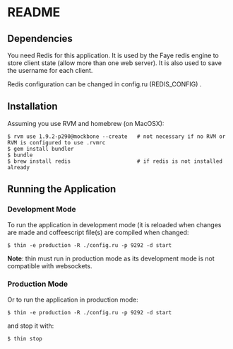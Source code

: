 # README #

## Dependencies ##

You need Redis for this application. It is used by the Faye redis engine
to store client state (allow more than one web server). It is also used
to save the username for each client.

Redis configuration can be changed in config.ru (REDIS\_CONFIG) .

## Installation ##

Assuming you use RVM and homebrew (on MacOSX):

    $ rvm use 1.9.2-p290@mockbone --create   # not necessary if no RVM or RVM is configured to use .rvmrc
    $ gem install bundler
    $ bundle
    $ brew install redis                     # if redis is not installed already

## Running the Application ##

### Development Mode ###

To run the application in development mode (it is reloaded when changes
are made and coffeescript file(s) are compiled when changed:

    $ thin -e production -R ./config.ru -p 9292 -d start

**Note**: thin must run in production mode as its development mode is not
compatible with websockets.

### Production Mode ###

Or to run the application in production mode:

    $ thin -e production -R ./config.ru -p 9292 -d start

and stop it with:

    $ thin stop
